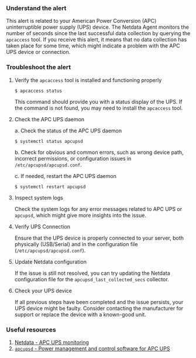 ### Understand the alert

This alert is related to your American Power Conversion (APC) uninterruptible power supply (UPS) device. The Netdata Agent monitors the number of seconds since the last successful data collection by querying the `apcaccess` tool. If you receive this alert, it means that no data collection has taken place for some time, which might indicate a problem with the APC UPS device or connection.

### Troubleshoot the alert

1. Verify the `apcaccess` tool is installed and functioning properly
   ```
   $ apcaccess status
   ```
   This command should provide you with a status display of the UPS. If the command is not found, you may need to install the `apcaccess` tool.

2. Check the APC UPS daemon

   a. Check the status of the APC UPS daemon
   ```
   $ systemctl status apcupsd
   ```

   b. Check for obvious and common errors, such as wrong device path, incorrect permissions, or configuration issues in `/etc/apcupsd/apcupsd.conf`.

   c. If needed, restart the APC UPS daemon
   ```
   $ systemctl restart apcupsd
   ```

3. Inspect system logs

   Check the system logs for any error messages related to APC UPS or `apcupsd`, which might give more insights into the issue.

4. Verify UPS Connection

   Ensure that the UPS device is properly connected to your server, both physically (USB/Serial) and in the configuration file (`/etc/apcupsd/apcupsd.conf`).

5. Update Netdata configuration

   If the issue is still not resolved, you can try updating the Netdata configuration file for the `apcupsd_last_collected_secs` collector.

6. Check your UPS device

   If all previous steps have been completed and the issue persists, your UPS device might be faulty. Consider contacting the manufacturer for support or replace the device with a known-good unit.

### Useful resources

1. [Netdata - APC UPS monitoring](https://learn.netdata.cloud/docs/data-collection/ups/apc-ups)
2. [`apcupsd` - Power management and control software for APC UPS](https://github.com/apcupsd/apcupsd)
